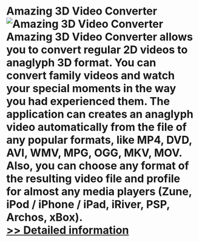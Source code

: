 # Amazing 3D Video Converter<br />![Amazing 3D Video Converter](https://mycommerce.akamaized.net/api/pimages/P300864422/BIG/300864422.PNG)<br />Amazing 3D Video Converter allows you to convert regular 2D videos to anaglyph 3D format. You can convert family videos and watch your special moments in the way you had experienced them. The application can creates an anaglyph video automatically from the file of any popular formats, like MP4, DVD, AVI, WMV, MPG, OGG, MKV, MOV. Also, you can choose any format of the resulting video file and profile for almost any media players (Zune, iPod / iPhone / iPad, iRiver, PSP, Archos, xBox).<br />[>> Detailed information](https://secure.shareit.com/shareit/product.html?productid=300864422&affiliateid=200057808)